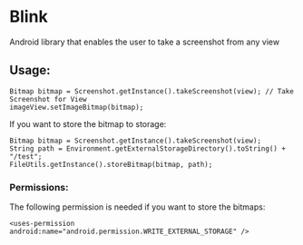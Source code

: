 Blink
======================

Android library that enables the user to take a screenshot from any view

<h2>Usage:</h2>
	
	Bitmap bitmap = Screenshot.getInstance().takeScreenshot(view); // Take Screenshot for View
	imageView.setImageBitmap(bitmap);


If you want to store the bitmap to storage:
	
	Bitmap bitmap = Screenshot.getInstance().takeScreenshot(view);
	String path = Environment.getExternalStorageDirectory().toString() + "/test";
	FileUtils.getInstance().storeBitmap(bitmap, path);

<h3>Permissions:</h3>
The following permission is needed if you want to store the bitmaps:
    
    <uses-permission android:name="android.permission.WRITE_EXTERNAL_STORAGE" />
